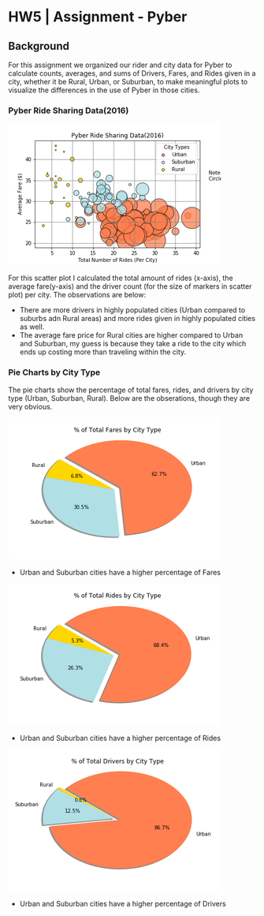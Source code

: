 # HW5 | Assignment - Pyber

## Background
For this assignment we organized our rider and city data for Pyber to calculate counts, averages, and sums of Drivers, Fares, and Rides given in a city, whether it be Rural, Urban, or Suburban, to make meaningful plots to visualize the differences in the use of Pyber in those cities.

### Pyber Ride Sharing Data(2016)

![Image1](Pyber_Ride_Sharing_Data_isoto.png)

For this scatter plot I calculated the total amount of rides (x-axis), the average fare(y-axis) and the driver count (for the size of markers in scatter plot) per city. The observations are below:
* There are more drivers in highly populated cities (Urban compared to suburbs adn Rural areas) and more rides given in highly populated cities as well.
* The average fare price for Rural cities are higher compared to Urban and Suburban, my guess is because they take a ride to the city which ends up costing more than traveling within the city.

### Pie Charts by City Type
The pie charts show the percentage of total fares, rides, and drivers by city type (Urban, Suburban, Rural). Below are the obserations, though they are very obvious.

![Image2](percent_of_Total_Fares_isoto.png)
* Urban and Suburban cities have a higher percentage of Fares


![Image3](percent_of_Total_Rides_isoto.png)
* Urban and Suburban cities have a higher percentage of Rides


![Image4](percent_of_Total_Drivers_isoto.png)
* Urban and Suburban cities have a higher percentage of Drivers
